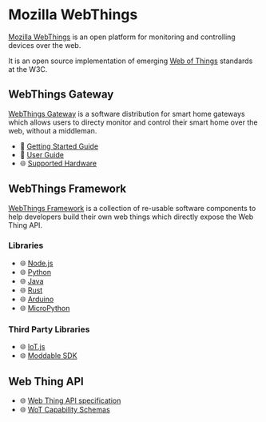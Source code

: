 # Mozilla WebThings

[Mozilla WebThings](https://iot.mozilla.org/) is an open platform for monitoring and controlling devices over the web.

It is an open source implementation of emerging [Web of Things](https://www.w3.org/WoT/) standards at the W3C.

## WebThings Gateway
[WebThings Gateway](https://iot.mozilla.org/gateway/) is a software distribution for smart home gateways which allows users to directy monitor and control their smart home over the web, without a middleman.
* 📝 [Getting Started Guide](./gateway-getting-started-guide.md)
* 📝 [User Guide](./gateway-user-guide.md)
* 🌐 [Supported Hardware](https://github.com/mozilla-iot/wiki/wiki/Supported-Hardware)

## WebThings Framework

[WebThings Framework](https://iot.mozilla.org/things/) is a collection of re-usable software components to help developers build their own web things which directly expose the Web Thing API.

### Libraries
 * 🌐 [Node.js](https://github.com/mozilla-iot/webthing-node)
 * 🌐 [Python](https://github.com/mozilla-iot/webthing-python)
 * 🌐 [Java](https://github.com/mozilla-iot/webthing-java)
 * 🌐 [Rust](https://github.com/mozilla-iot/webthing-rust)
 * 🌐 [Arduino](https://github.com/mozilla-iot/webthing-arduino)
 * 🌐 [MicroPython](https://github.com/mozilla-iot/webthing-upy)

### Third Party Libraries
 * 🌐 [IoT.js](https://github.com/rzr/webthing-iotjs)
 * 🌐 [Moddable SDK](https://github.com/Moddable-OpenSource/moddable/blob/public/documentation/network/webthings.md)
 
## Web Thing API
 * 🌐 [Web Thing API specification](https://iot.mozilla.org/wot/)
 * 🌐 [WoT Capability Schemas](https://iot.mozilla.org/schemas/)

